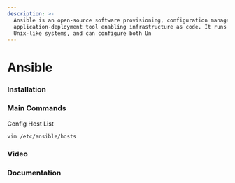 ```yaml
---
description: >-
  Ansible is an open-source software provisioning, configuration management, and
  application-deployment tool enabling infrastructure as code. It runs on many
  Unix-like systems, and can configure both Un
---
```


# Ansible

### Installation



### Main Commands

Config Host List

```
vim /etc/ansible/hosts 
```

###

### Video

###

### Documentation







